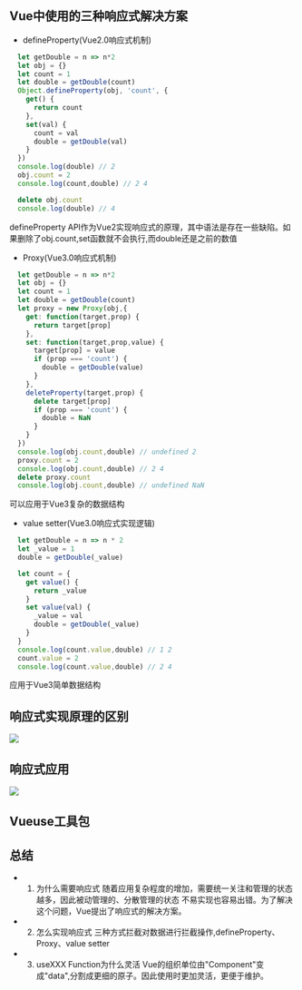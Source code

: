 ## Vue中使用的三种响应式解决方案
+ defineProperty(Vue2.0响应式机制)
```javascript
  let getDouble = n => n*2
  let obj = {}
  let count = 1
  let double = getDouble(count)
  Object.defineProperty(obj, 'count', {
    get() {
      return count
    },
    set(val) {
      count = val
      double = getDouble(val)
    }
  })
  console.log(double) // 2
  obj.count = 2
  console.log(count,double) // 2 4

  delete obj.count
  console.log(double) // 4
```
defineProperty API作为Vue2实现响应式的原理，其中语法是存在一些缺陷。如果删除了obj.count,set函数就不会执行,而double还是之前的数值
+ Proxy(Vue3.0响应式机制)
```javascript
  let getDouble = n => n*2
  let obj = {}
  let count = 1
  let double = getDouble(count)
  let proxy = new Proxy(obj,{
    get: function(target,prop) {
      return target[prop]
    },
    set: function(target,prop,value) {
      target[prop] = value
      if (prop === 'count') {
        double = getDouble(value)
      }
    },
    deleteProperty(target,prop) {
      delete target[prop]
      if (prop === 'count') {
        double = NaN
      }
    }
  })
  console.log(obj.count,double) // undefined 2
  proxy.count = 2
  console.log(obj.count,double) // 2 4
  delete proxy.count 
  console.log(obj.count,double) // undefined NaN
```
可以应用于Vue3复杂的数据结构
+ value setter(Vue3.0响应式实现逻辑)
```javascript
  let getDouble = n => n * 2
  let _value = 1
  double = getDouble(_value)

  let count = {
    get value() {
      return _value
    }
    set value(val) {
      _value = val
      double = getDouble(_value)
    }
  }
  console.log(count.value,double) // 1 2
  count.value = 2
  console.log(count.value,double) // 2 4
```
应用于Vue3简单数据结构

## 响应式实现原理的区别
  ![](\images\响应式实现原理.webp)

## 响应式应用
 ![](\images\响应式数据.webp)

## Vueuse工具包

## 总结
+ 1. 为什么需要响应式
随着应用复杂程度的增加，需要统一关注和管理的状态越多，因此被动管理的、分散管理的状态
不易实现也容易出错。为了解决这个问题，Vue提出了响应式的解决方案。
+ 2. 怎么实现响应式
三种方式拦截对数据进行拦截操作,defineProperty、Proxy、value setter
+ 3. useXXX Function为什么灵活
Vue的组织单位由"Component"变成"data",分割成更细的原子。因此使用时更加灵活，更便于维护。
